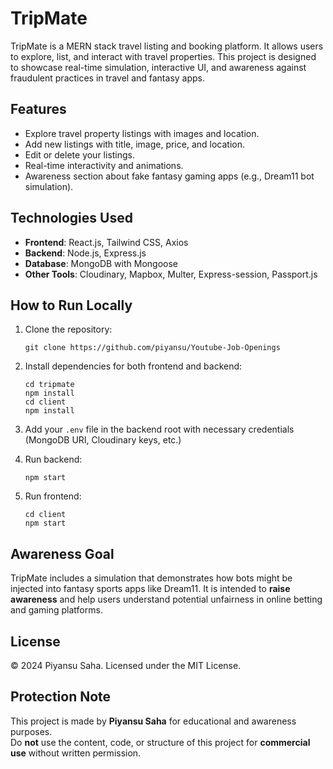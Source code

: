 # TripMate

TripMate is a MERN stack travel listing and booking platform. It allows users to explore, list, and interact with travel properties. This project is designed to showcase real-time simulation, interactive UI, and awareness against fraudulent practices in travel and fantasy apps.

## Features

- Explore travel property listings with images and location.
- Add new listings with title, image, price, and location.
- Edit or delete your listings.
- Real-time interactivity and animations.
- Awareness section about fake fantasy gaming apps (e.g., Dream11 bot simulation).

## Technologies Used

- **Frontend**: React.js, Tailwind CSS, Axios
- **Backend**: Node.js, Express.js
- **Database**: MongoDB with Mongoose
- **Other Tools**: Cloudinary, Mapbox, Multer, Express-session, Passport.js

## How to Run Locally

1. Clone the repository:
   ```
   git clone https://github.com/piyansu/Youtube-Job-Openings
   ```
2. Install dependencies for both frontend and backend:
   ```
   cd tripmate
   npm install
   cd client
   npm install
   ```
3. Add your `.env` file in the backend root with necessary credentials (MongoDB URI, Cloudinary keys, etc.)

4. Run backend:
   ```
   npm start
   ```

5. Run frontend:
   ```
   cd client
   npm start
   ```

## Awareness Goal

TripMate includes a simulation that demonstrates how bots might be injected into fantasy sports apps like Dream11. It is intended to **raise awareness** and help users understand potential unfairness in online betting and gaming platforms.

## License

© 2024 Piyansu Saha. Licensed under the MIT License.

## Protection Note

This project is made by **Piyansu Saha** for educational and awareness purposes.  
Do **not** use the content, code, or structure of this project for **commercial use** without written permission.
